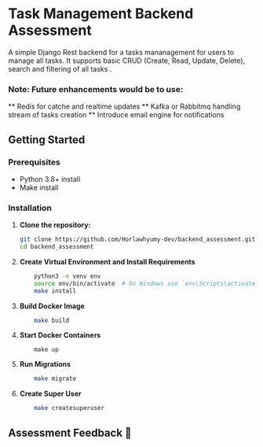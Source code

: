 # Task Management Backend Assessment

A simple Django Rest backend for a tasks mananagement for users to manage all tasks. It supports basic CRUD (Create, Read, Update, Delete), search and filtering of all tasks .

### Note: Future enhancements would be to use:
** Redis for catche and realtime updates
** Kafka or Rabbitmq handling stream of tasks creation
** Introduce email engine for notifications

## Getting Started

### Prerequisites

- Python 3.8+ install
- Make install

### Installation

1. **Clone the repository:**

   ```bash
   git clone https://github.com/Horlawhyumy-dev/backend_assessment.git
   cd backend_assessment
    ```


2.  **Create Virtual Environment and Install Requirements**
    ```bash
        python3 -m venv env
        source env/bin/activate  # On Windows use `env\Scripts\activate`
        make install
    ```

3. **Build Docker Image**
    ```bash
        make build
    ```

4. **Start Docker Containers**

    ```
        make up
    ```

5. **Run Migrations**

    ```bash
        make migrate
    ```
6. **Create Super User**

    ```bash
        make createsuperuser
    ```

## Assessment Feedback 🙏
